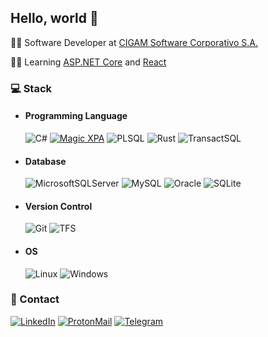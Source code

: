 ## Hello, world 👋

👨‍💻 Software Developer at [CIGAM Software Corporativo S.A.](https://www.cigam.com.br/)

🧑‍🎓 Learning [ASP.NET Core](https://learn.microsoft.com/pt-br/aspnet/core/?view=aspnetcore-7.0) and [React](https://react.dev/)


### 💻 Stack

- #### Programming Language
  ![C#](https://img.shields.io/badge/c%23-%23239120.svg?style=for-the-badge&logo=c-sharp&logoColor=white) [![Magic XPA](https://img.shields.io/badge/Magic%20XPA-0078D4?style=for-the-badge)](https://www.magicsoftware.com/pt-br/app-development-platform/xpa/) ![PLSQL](https://img.shields.io/badge/PLSQL-F80000?style=for-the-badge&logo=oracle&logoColor=white) ![Rust](https://img.shields.io/badge/rust-%23000000.svg?style=for-the-badge&logo=rust&logoColor=white) ![TransactSQL](https://img.shields.io/badge/Transact%20SQL-CC2927?style=for-the-badge&logo=microsoft%20sql%20server&logoColor=white)

- #### Database
  ![MicrosoftSQLServer](https://img.shields.io/badge/Microsoft%20SQL%20Server-CC2927?style=for-the-badge&logo=microsoft%20sql%20server&logoColor=white) ![MySQL](https://img.shields.io/badge/mysql-%2300f.svg?style=for-the-badge&logo=mysql&logoColor=white) ![Oracle](https://img.shields.io/badge/Oracle-F80000?style=for-the-badge&logo=oracle&logoColor=white) ![SQLite](https://img.shields.io/badge/SQLite-07405E?style=for-the-badge&logo=sqlite&logoColor=white)

- #### Version Control
  ![Git](https://img.shields.io/badge/GIT-E44C30?style=for-the-badge&logo=git&logoColor=white) ![TFS](https://img.shields.io/badge/Team%20Foundation%20Server-0078D4?style=for-the-badge&logo=microsoft&logoColor=white)

- #### OS
  ![Linux](https://img.shields.io/badge/Linux-FCC624?style=for-the-badge&logo=linux&logoColor=black) ![Windows](https://img.shields.io/badge/Windows-0078D6?style=for-the-badge&logo=windows&logoColor=white) 

### 📱 Contact
[![LinkedIn](https://img.shields.io/badge/linkedin-%230077B5.svg?style=for-the-badge&logo=linkedin&logoColor=white)](https://www.linkedin.com/in/matheusluis-dev/) [![ProtonMail](https://img.shields.io/badge/ProtonMail-8B89CC?style=for-the-badge&logo=protonmail&logoColor=white)](mailto:matheusluis.dev@proton.me) [![Telegram](https://img.shields.io/badge/Telegram-2CA5E0?style=for-the-badge&logo=telegram&logoColor=white)](https://t.me/matheusluisdev)
